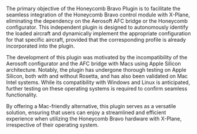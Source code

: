 The primary objective of the Honeycomb Bravo Plugin is to facilitate the seamless integration of the Honeycomb Bravo control module with X-Plane, eliminating the dependency on the Aerosoft AFC bridge or the Honeycomb configurator. This independent plugin is designed to autonomously identify the loaded aircraft and dynamically implement the appropriate configuration for that specific aircraft, provided that the corresponding profile is already incorporated into the plugin.

The development of this plugin was motivated by the incompatibility of the Aerosoft configurator and the AFC bridge with Macs using Apple Silicon architecture. Notably, the plugin has undergone thorough testing on Apple Silicon, both with and without Rosetta, and has also been validated on Mac Intel systems. While its compatibility with Windows and Linux is anticipated, further testing on these operating systems is required to confirm seamless functionality.

By offering a Mac-friendly alternative, this plugin serves as a versatile solution, ensuring that users can enjoy a streamlined and efficient experience when utilizing the Honeycomb Bravo hardware with X-Plane, irrespective of their operating system.

